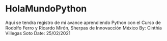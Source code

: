 # HolaMundoPython
Aqui se tendra registro de mi avance aprendiendo Python con el Curso de Rodolfo Ferro y Ricardo Mirón, Sherpas de Innovacción México
By: Cinthia Villegas Soto
Date: 25/02/2021
